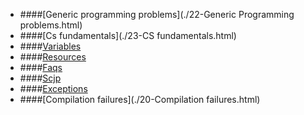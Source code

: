 * ####[Generic programming problems](./22-Generic Programming problems.html)
* ####[Cs fundamentals](./23-CS fundamentals.html)
* ####[Variables](./04-Variables.html)
* ####[Resources](./00-resources.html)
* ####[Faqs](./21-FAQs.html)
* ####[Scjp](./99_SCJP.html)
* ####[Exceptions](./11-Exceptions.html)
* ####[Compilation failures](./20-Compilation failures.html)
